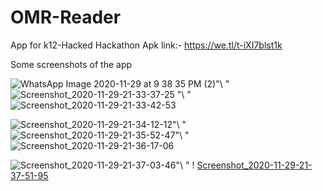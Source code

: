 # OMR-Reader
App for k12-Hacked Hackathon 
Apk link:- https://we.tl/t-iXI7blst1k

Some screenshots of the app

![WhatsApp Image 2020-11-29 at 9 38 35 PM (2)](https://user-images.githubusercontent.com/40588354/100589523-3cab7280-3319-11eb-9348-e08c3995abbc.jpg)"\\     "![Screenshot_2020-11-29-21-33-37-25](https://user-images.githubusercontent.com/40588354/100589806-91e78400-3319-11eb-9cb1-8a17ea088436.jpg) "\\     " ![Screenshot_2020-11-29-21-33-42-53](https://user-images.githubusercontent.com/40588354/100589885-aa579e80-3319-11eb-8097-2d42e0fb00fd.jpg)

 ![Screenshot_2020-11-29-21-34-12-12](https://user-images.githubusercontent.com/40588354/100589950-c0655f00-3319-11eb-9b9e-e5b754a1463c.jpg)"\\     " ![Screenshot_2020-11-29-21-35-52-47](https://user-images.githubusercontent.com/40588354/100590011-d4a95c00-3319-11eb-8c3c-30e9074b1a4d.jpg)"\\     " ![Screenshot_2020-11-29-21-36-17-06](https://user-images.githubusercontent.com/40588354/100590058-eab71c80-3319-11eb-9066-be36a13a22b4.jpg)

![Screenshot_2020-11-29-21-37-03-46](https://user-images.githubusercontent.com/40588354/100590154-07535480-331a-11eb-9681-36b3e5d4f3d9.jpg)"\\     " ! [Screenshot_2020-11-29-21-37-51-95](https://user-images.githubusercontent.com/40588354/100590227-1d611500-331a-11eb-810f-a1af8a1ecf90.jpg)
